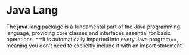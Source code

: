 # Java Lang

The **java.lang** package is a fundamental part of the Java programming language, providing core classes and interfaces essential for basic operations. ==It is automatically imported into every Java program==, meaning you don't need to explicitly include it with an import statement.
